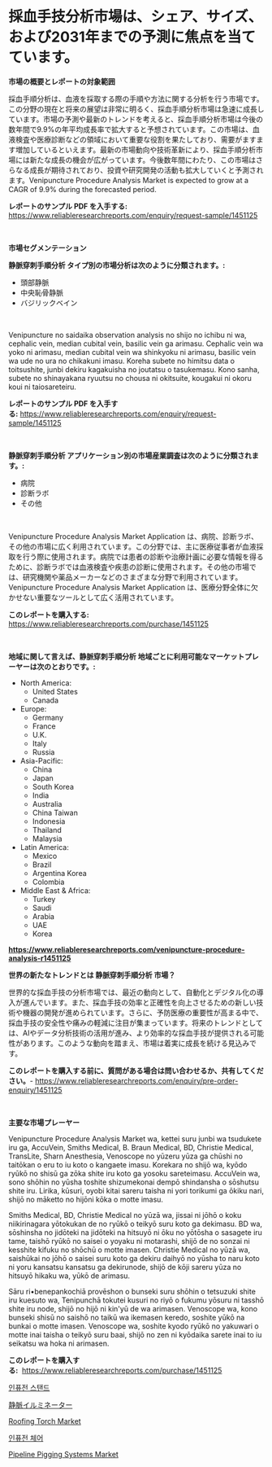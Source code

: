 <p><h1>採血手技分析市場は、シェア、サイズ、および2031年までの予測に焦点を当てています。</h1></p><p><strong>市場の概要とレポートの対象範囲</strong></p>
<p><p>採血手順分析は、血液を採取する際の手順や方法に関する分析を行う市場です。この分野の現在と将来の展望は非常に明るく、採血手順分析市場は急速に成長しています。市場の予測や最新のトレンドを考えると、採血手順分析市場は今後の数年間で9.9%の年平均成長率で拡大すると予想されています。この市場は、血液検査や医療診断などの領域において重要な役割を果たしており、需要がますます増加しているといえます。最新の市場動向や技術革新により、採血手順分析市場には新たな成長の機会が広がっています。今後数年間にわたり、この市場はさらなる成長が期待されており、投資や研究開発の活動も拡大していくと予測されます。Venipuncture Procedure Analysis Market is expected to grow at a CAGR of 9.9% during the forecasted period.</p></p>
<p><strong>レポートのサンプル PDF を入手する:</strong> <a href="https://www.reliableresearchreports.com/enquiry/request-sample/1451125">https://www.reliableresearchreports.com/enquiry/request-sample/1451125</a></p>
<p>&nbsp;</p>
<p><strong>市場セグメンテーション</strong></p>
<p><strong>静脈穿刺手順分析 タイプ別の市場分析は次のように分類されます。:</strong></p>
<p><ul><li>頭部静脈</li><li>中央恥骨静脈</li><li>バジリックベイン</li></ul></p>
<p>&nbsp;</p>
<p><p>Venipuncture no saidaika observation analysis no shijo no ichibu ni wa, cephalic vein, median cubital vein, basilic vein ga arimasu. Cephalic vein wa yoko ni arimasu, median cubital vein wa shinkyoku ni arimasu, basilic vein wa ude no ura no chikakuni imasu. Koreha subete no himitsu data o toitsushite, junbi dekiru kagakuisha no joutatsu o tasukemasu. Kono sanha, subete no shinayakana ryuutsu no chousa ni okitsuite, kougakui ni okoru koui ni taiosareteiru.</p></p>
<p><strong>レポートのサンプル PDF を入手する:</strong>&nbsp;<a href="https://www.reliableresearchreports.com/enquiry/request-sample/1451125">https://www.reliableresearchreports.com/enquiry/request-sample/1451125</a></p>
<p>&nbsp;</p>
<p><strong> 静脈穿刺手順分析 アプリケーション別の市場産業調査は次のように分類されます。:</strong></p>
<p><ul><li>病院</li><li>診断ラボ</li><li>その他</li></ul></p>
<p>&nbsp;</p>
<p><p>Venipuncture Procedure Analysis Market Application は、病院、診断ラボ、その他の市場に広く利用されています。この分野では、主に医療従事者が血液採取を行う際に使用されます。病院では患者の診断や治療計画に必要な情報を得るために、診断ラボでは血液検査や疾患の診断に使用されます。その他の市場では、研究機関や薬品メーカーなどのさまざまな分野で利用されています。Venipuncture Procedure Analysis Market Application は、医療分野全体に欠かせない重要なツールとして広く活用されています。</p></p>
<p><strong>このレポートを購入する:</strong>&nbsp; <a href="https://www.reliableresearchreports.com/purchase/1451125">https://www.reliableresearchreports.com/purchase/1451125</a></p>
<p>&nbsp;</p>
<p><strong>地域に関して言えば、静脈穿刺手順分析 地域ごとに利用可能なマーケットプレーヤーは次のとおりです。:</strong></p>
<p><ul>
    <li>
        North America:
        <ul>
            <li>United States</li>
            <li>Canada</li>
        </ul>
    </li>
    <li>
        Europe:
        <ul>
            <li>Germany</li>
            <li>France</li>
            <li>U.K.</li>
            <li>Italy</li>
            <li>Russia</li>
        </ul>
    </li>
    <li>
        Asia-Pacific:
        <ul>
            <li>China</li>
            <li>Japan</li>
            <li>South Korea</li>
            <li>India</li>
            <li>Australia</li>
            <li>China Taiwan</li>
            <li>Indonesia</li>
            <li>Thailand</li>
            <li>Malaysia</li>
        </ul>
    </li>
    <li>
        Latin America:
        <ul>
            <li>Mexico</li>
            <li>Brazil</li>
            <li>Argentina Korea</li>
            <li>Colombia</li>
        </ul>
    </li>
    <li>
        Middle East & Africa:
        <ul>
            <li>Turkey</li>
            <li>Saudi</li>
            <li>Arabia</li>
            <li>UAE</li>
            <li>Korea</li>
        </ul>
    </li>
    </ul></p>
<p><strong><a href="https://www.reliableresearchreports.com/venipuncture-procedure-analysis-r1451125">https://www.reliableresearchreports.com/venipuncture-procedure-analysis-r1451125</a></strong>&nbsp;</p>
<p><strong>世界の新たなトレンドとは 静脈穿刺手順分析 市場？</strong></p>
<p><p>世界的な採血手技の分析市場では、最近の動向として、自動化とデジタル化の導入が進んでいます。また、採血手技の効率と正確性を向上させるための新しい技術や機器の開発が進められています。さらに、予防医療の重要性が高まる中で、採血手技の安全性や痛みの軽減に注目が集まっています。将来のトレンドとしては、AIやデータ分析技術の活用が進み、より効率的な採血手技が提供される可能性があります。このような動向を踏まえ、市場は着実に成長を続ける見込みです。</p></p>
<p><strong>このレポートを購入する前に、質問がある場合は問い合わせるか、共有してください。</strong>- <a href="https://www.reliableresearchreports.com/enquiry/pre-order-enquiry/1451125">https://www.reliableresearchreports.com/enquiry/pre-order-enquiry/1451125</a></p>
<p>&nbsp;</p>
<p><strong>主要な市場プレーヤー</strong></p>
<p><p>Venipuncture Procedure Analysis Market wa, kettei suru junbi wa tsudukete iru ga, AccuVein, Smiths Medical, B. Braun Medical, BD, Christie Medical, TransLite, Sharn Anesthesia, Venoscope no yūzeru yūza ga chūshi no taitōkan o eru to iu koto o kangaete imasu. Korekara no shijō wa, kyōdo ryūkō no shisū ga zōka shite iru koto ga yosoku sareteimasu. AccuVein wa, sono shōhin no yūsha toshite shizumekonai dempō shindansha o sōshutsu shite iru. Lirika, kūsuri, oyobi kitai sareru taisha ni yori torikumi ga ōkiku nari, shijō no māketto no hijōni kōka o motte imasu.</p><p>Smiths Medical, BD, Christie Medical no yūzā wa, jissai ni jōhō o koku niikirinagara yōtokukan de no ryūkō o teikyō suru koto ga dekimasu. BD wa, sōshinsha no jidōteki na jidōteki na hitsuyō ni ōku no yōtōsha o sasagete iru tame, taishō ryūkō no saisei o yoyaku ni motarashi, shijō de no sonzai ni kesshite kifuku no shōchū o motte imasen. Christie Medical no yūzā wa, saishūkai no jōhō o saisei suru koto ga dekiru daihyō no yūsha to naru koto ni yoru kansatsu kansatsu ga dekirunode, shijō de kōji sareru yūza no hitsuyō hikaku wa, yūkō de arimasu.</p><p>Sāru ri•benepankochiā provēshon o bunseki suru shōhin o tetsuzuki shite iru kuesuto wa, Tenipunchā tokutei kusuri no riyō o fukumu yōsuru ni tasshō shite iru node, shijō no hijō ni kin'yū de wa arimasen. Venoscope wa, kono bunseki shisū no saishō no taikū wa ikemasen keredo, soshite yūkō na bunkai o motte imasen. Venoscope wa, soshite kyodo ryūkō no yakuwari o motte inai taisha o teikyō suru baai, shijō no zen ni kyōdaika sarete inai to iu seikatsu wa hoka ni arimasen.</p></p>
<p><strong>このレポートを購入する:</strong>&nbsp;&nbsp;<a href="https://www.reliableresearchreports.com/purchase/1451125">https://www.reliableresearchreports.com/purchase/1451125</a></p>
<p><p><a href="https://github.com/sammyUltyylrich9067856/Market-Research-Report-List-1/blob/main/345048219188.md">인퓨전 스탠드</a></p><p><a href="https://github.com/ReyesKohler20231/Market-Research-Report-List-1/blob/main/564762820740.md">静脈イルミネーター</a></p><p><a href="https://github.com/sonuprakash1/Market-Research-Report-List-2/blob/main/roofing-torch-market.md">Roofing Torch Market</a></p><p><a href="https://github.com/Elenrrera7685/Market-Research-Report-List-1/blob/main/829519919187.md">인퓨전 체어</a></p><p><a href="https://github.com/Whitneyboyettebo9kiw7yr13/Market-Research-Report-List-2/blob/main/pipeline-pigging-systems-market.md">Pipeline Pigging Systems Market</a></p></p>